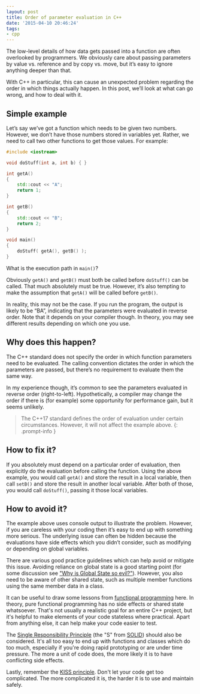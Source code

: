 ```yaml
---
layout: post
title: Order of parameter evaluation in C++
date: '2015-04-10 20:46:24'
tags:
- cpp
---
```


The low-level details of how data gets passed into a function are often overlooked by programmers. We obviously care about passing parameters by value vs. reference and by copy vs. move, but it’s easy to ignore anything deeper than that.

With C++ in particular, this can cause an unexpected problem regarding the order in which things actually happen. In this post, we’ll look at what can go wrong, and how to deal with it.

## Simple example

Let’s say we’ve got a function which needs to be given two numbers. However, we don’t have those numbers stored in variables yet. Rather, we need to call two other functions to get those values. For example:

```cpp
#include <iostream>

void doStuff(int a, int b) { }

int getA()
{
    std::cout << "A";
    return 1;
}

int getB()
{
    std::cout << "B";
    return 2;
}

void main()
{
    doStuff( getA(), getB() );
}
```

What is the execution path in `main()`?

Obviously `getA()` and `getB()` must both be called before `doStuff()` can be called. That much absolutely must be true. However, it’s also tempting to make the assumption that `getA()` will be called before `getB()`.

In reality, this may not be the case. If you run the program, the output is likely to be “BA”, indicating that the parameters were evaluated in reverse order. Note that it depends on your compiler though. In theory, you may see different results depending on which one you use.

## Why does this happen?

The C++ standard does not specify the order in which function parameters need to be evaluated. The calling convention dictates the order in which the parameters are passed, but there’s no requirement to evaluate them the same way.

In my experience though, it’s common to see the parameters evaluated in reverse order (right-to-left). Hypothetically, a compiler may change the order if there is (for example) some opportunity for performance gain, but it seems unlikely.

> The C++17 standard defines the order of evaluation under certain circumstances. However, it will not affect the example above.
{: .prompt-info }

## How to fix it?

If you absolutely must depend on a particular order of evaluation, then explicitly do the evaluation before calling the function. Using the above example, you would call `getA()` and store the result in a local variable, then call `setB()` and store the result in another local variable. After both of those, you would call `doStuff()`, passing it those local variables.

## How to avoid it?

The example above uses console output to illustrate the problem. However, if you are careless with your coding then it’s easy to end up with something more serious. The underlying issue can often be hidden because the evaluations have side effects which you didn’t consider, such as modifying or depending on global variables.

There are various good practice guidelines which can help avoid or mitigate this issue. Avoiding reliance on global state is a good starting point (for some discussion see ["Why is Global State so evil?"](https://softwareengineering.stackexchange.com/questions/148108/why-is-global-state-so-evil)). However, you also need to be aware of other shared state, such as multiple member functions using the same member data in a class.

It can be useful to draw some lessons from [functional programming](https://medium.com/javascript-scene/master-the-javascript-interview-what-is-functional-programming-7f218c68b3a0) here. In theory, pure functional programming has no side effects or shared state whatsoever. That's not usually a realistic goal for an entire C++ project, but it's helpful to make elements of your code stateless where practical. Apart from anything else, it can help make your code easier to test.

The [Single Responsibility Principle](https://blog.cleancoder.com/uncle-bob/2014/05/08/SingleReponsibilityPrinciple.html) (the "S" from [SOLID](https://en.wikipedia.org/wiki/SOLID)) should also be considered. It's all too easy to end up with functions and classes which do too much, especially if you're doing rapid prototyping or are under time pressure. The more a unit of code does, the more likely it is to have conflicting side effects.

Lastly, remember the [KISS principle](https://simpleprogrammer.com/kiss-one-best-practice-to-rule-them-all/). Don't let your code get too complicated. The more complicated it is, the harder it is to use and maintain safely.
